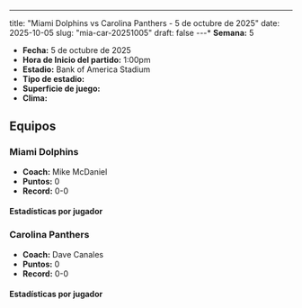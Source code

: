 ---
title: "Miami Dolphins vs Carolina Panthers - 5 de octubre de 2025"
date: 2025-10-05
slug: "mia-car-20251005"
draft: false
---* **Semana:** 5
* **Fecha:** 5 de octubre de 2025
* **Hora de Inicio del partido:** 1:00pm
* **Estadio:** Bank of America Stadium
* **Tipo de estadio:** 
* **Superficie de juego:** 
* **Clima:** 

## Equipos


### Miami Dolphins
* **Coach:** Mike McDaniel
* **Puntos:** 0
* **Record:** 0-0

#### Estadísticas por jugador
### Carolina Panthers
* **Coach:** Dave Canales
* **Puntos:** 0
* **Record:** 0-0

#### Estadísticas por jugador
